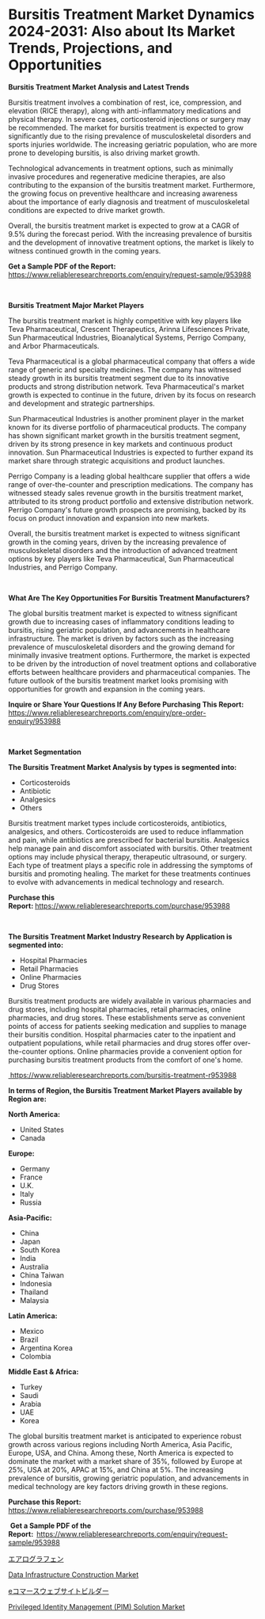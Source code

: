 <p><h1>Bursitis Treatment Market Dynamics 2024-2031: Also about Its Market Trends, Projections, and Opportunities</h1></p><p><strong>Bursitis Treatment Market Analysis and Latest Trends</strong></p>
<p><p>Bursitis treatment involves a combination of rest, ice, compression, and elevation (RICE therapy), along with anti-inflammatory medications and physical therapy. In severe cases, corticosteroid injections or surgery may be recommended. The market for bursitis treatment is expected to grow significantly due to the rising prevalence of musculoskeletal disorders and sports injuries worldwide. The increasing geriatric population, who are more prone to developing bursitis, is also driving market growth.</p><p>Technological advancements in treatment options, such as minimally invasive procedures and regenerative medicine therapies, are also contributing to the expansion of the bursitis treatment market. Furthermore, the growing focus on preventive healthcare and increasing awareness about the importance of early diagnosis and treatment of musculoskeletal conditions are expected to drive market growth.</p><p>Overall, the bursitis treatment market is expected to grow at a CAGR of 9.5% during the forecast period. With the increasing prevalence of bursitis and the development of innovative treatment options, the market is likely to witness continued growth in the coming years.</p></p>
<p><strong>Get a Sample PDF of the Report:&nbsp;</strong> <a href="https://www.reliableresearchreports.com/enquiry/request-sample/953988">https://www.reliableresearchreports.com/enquiry/request-sample/953988</a></p>
<p>&nbsp;</p>
<p><strong>Bursitis Treatment Major Market Players</strong></p>
<p><p>The bursitis treatment market is highly competitive with key players like Teva Pharmaceutical, Crescent Therapeutics, Arinna Lifesciences Private, Sun Pharmaceutical Industries, Bioanalytical Systems, Perrigo Company, and Arbor Pharmaceuticals.</p><p>Teva Pharmaceutical is a global pharmaceutical company that offers a wide range of generic and specialty medicines. The company has witnessed steady growth in its bursitis treatment segment due to its innovative products and strong distribution network. Teva Pharmaceutical's market growth is expected to continue in the future, driven by its focus on research and development and strategic partnerships.</p><p>Sun Pharmaceutical Industries is another prominent player in the market known for its diverse portfolio of pharmaceutical products. The company has shown significant market growth in the bursitis treatment segment, driven by its strong presence in key markets and continuous product innovation. Sun Pharmaceutical Industries is expected to further expand its market share through strategic acquisitions and product launches.</p><p>Perrigo Company is a leading global healthcare supplier that offers a wide range of over-the-counter and prescription medications. The company has witnessed steady sales revenue growth in the bursitis treatment market, attributed to its strong product portfolio and extensive distribution network. Perrigo Company's future growth prospects are promising, backed by its focus on product innovation and expansion into new markets.</p><p>Overall, the bursitis treatment market is expected to witness significant growth in the coming years, driven by the increasing prevalence of musculoskeletal disorders and the introduction of advanced treatment options by key players like Teva Pharmaceutical, Sun Pharmaceutical Industries, and Perrigo Company.</p></p>
<p>&nbsp;</p>
<p><strong>What Are The Key Opportunities For Bursitis Treatment Manufacturers?</strong></p>
<p><p>The global bursitis treatment market is expected to witness significant growth due to increasing cases of inflammatory conditions leading to bursitis, rising geriatric population, and advancements in healthcare infrastructure. The market is driven by factors such as the increasing prevalence of musculoskeletal disorders and the growing demand for minimally invasive treatment options. Furthermore, the market is expected to be driven by the introduction of novel treatment options and collaborative efforts between healthcare providers and pharmaceutical companies. The future outlook of the bursitis treatment market looks promising with opportunities for growth and expansion in the coming years.</p></p>
<p><strong>Inquire or Share Your Questions If Any Before Purchasing This Report:</strong> <a href="https://www.reliableresearchreports.com/enquiry/pre-order-enquiry/953988">https://www.reliableresearchreports.com/enquiry/pre-order-enquiry/953988</a></p>
<p>&nbsp;</p>
<p><strong>Market Segmentation</strong></p>
<p><strong>The Bursitis Treatment Market Analysis by types is segmented into:</strong></p>
<p><ul><li>Corticosteroids</li><li>Antibiotic</li><li>Analgesics</li><li>Others</li></ul></p>
<p><p>Bursitis treatment market types include corticosteroids, antibiotics, analgesics, and others. Corticosteroids are used to reduce inflammation and pain, while antibiotics are prescribed for bacterial bursitis. Analgesics help manage pain and discomfort associated with bursitis. Other treatment options may include physical therapy, therapeutic ultrasound, or surgery. Each type of treatment plays a specific role in addressing the symptoms of bursitis and promoting healing. The market for these treatments continues to evolve with advancements in medical technology and research.</p></p>
<p><strong>Purchase this Report:&nbsp;</strong><a href="https://www.reliableresearchreports.com/purchase/953988">https://www.reliableresearchreports.com/purchase/953988</a></p>
<p>&nbsp;</p>
<p><strong>The Bursitis Treatment Market Industry Research by Application is segmented into:</strong></p>
<p><ul><li>Hospital Pharmacies</li><li>Retail Pharmacies</li><li>Online Pharmacies</li><li>Drug Stores</li></ul></p>
<p><p>Bursitis treatment products are widely available in various pharmacies and drug stores, including hospital pharmacies, retail pharmacies, online pharmacies, and drug stores. These establishments serve as convenient points of access for patients seeking medication and supplies to manage their bursitis condition. Hospital pharmacies cater to the inpatient and outpatient populations, while retail pharmacies and drug stores offer over-the-counter options. Online pharmacies provide a convenient option for purchasing bursitis treatment products from the comfort of one's home.</p></p>
<p><a href="https://www.reliableresearchreports.com/bursitis-treatment-r953988">&nbsp;https://www.reliableresearchreports.com/bursitis-treatment-r953988</a></p>
<p><strong>In terms of Region, the Bursitis Treatment Market Players available by Region are:</strong></p>
<p>
    <p> <strong> North America: </strong>
        <ul>
            <li>United States</li>
            <li>Canada</li>
        </ul>
        </p> 
    <p> <strong> Europe: </strong>
        <ul>
            <li>Germany</li>
            <li>France</li>
            <li>U.K.</li>
            <li>Italy</li>
            <li>Russia</li>
        </ul>
        </p> 
    <p> <strong> Asia-Pacific: </strong>
        <ul>
            <li>China</li>
            <li>Japan</li>
            <li>South Korea</li>
            <li>India</li>
            <li>Australia</li>
            <li>China Taiwan</li>
            <li>Indonesia</li>
            <li>Thailand</li>
            <li>Malaysia</li>
        </ul>
        </p> 
    <p> <strong> Latin America: </strong>
        <ul>
            <li>Mexico</li>
            <li>Brazil</li>
            <li>Argentina Korea</li>
            <li>Colombia</li>
        </ul>
        </p> 
    <p> <strong> Middle East & Africa: </strong>
        <ul>
            <li>Turkey</li>
            <li>Saudi</li>
            <li>Arabia</li>
            <li>UAE</li>
            <li>Korea</li>
        </ul>
    </p>
    </p>
<p><p>The global bursitis treatment market is anticipated to experience robust growth across various regions including North America, Asia Pacific, Europe, USA, and China. Among these, North America is expected to dominate the market with a market share of 35%, followed by Europe at 25%, USA at 20%, APAC at 15%, and China at 5%. The increasing prevalence of bursitis, growing geriatric population, and advancements in medical technology are key factors driving growth in these regions.</p></p>
<p><strong>Purchase this Report: </strong><a href="https://www.reliableresearchreports.com/purchase/953988">https://www.reliableresearchreports.com/purchase/953988</a></p>
<p>&nbsp;<strong>Get a Sample PDF of the Report:&nbsp;&nbsp;</strong><a href="https://www.reliableresearchreports.com/enquiry/request-sample/953988">https://www.reliableresearchreports.com/enquiry/request-sample/953988</a></p>
<p><strong></strong></p>
<p><p><a href="https://medium.com/@skyleridges76856/%E3%82%A8%E3%82%A2%E3%83%AD%E3%82%B0%E3%83%A9%E3%83%95%E3%82%A7%E3%83%B3%E5%B8%82%E5%A0%B4-%E5%B8%82%E5%A0%B4%E3%82%B7%E3%82%A7%E3%82%A2-%E5%B8%82%E5%A0%B4%E3%83%88%E3%83%AC%E3%83%B3%E3%83%89-%E3%81%8A%E3%82%88%E3%81%B3%E5%B0%86%E6%9D%A5%E3%81%AE%E6%88%90%E9%95%B7%E3%82%92%E6%8E%A2%E3%82%8B-46621bc53354">エアログラフェン</a></p><p><a href="https://www.linkedin.com/pulse/analyzing-data-infrastructure-construction-market-global-c4u2c">Data Infrastructure Construction Market</a></p><p><a href="https://medium.com/@brianayatt2023/e%E3%82%B3%E3%83%9E%E3%83%BC%E3%82%B9%E3%82%A6%E3%82%A7%E3%83%96%E3%82%B5%E3%82%A4%E3%83%88%E3%83%93%E3%83%AB%E3%83%80%E3%83%BC%E3%81%AE%E5%B8%82%E5%A0%B4%E8%A6%8F%E6%A8%A1%E3%81%AF-%E3%82%B0%E3%83%AD%E3%83%BC%E3%83%90%E3%83%AB%E7%94%A3%E6%A5%AD%E3%81%AB%E3%81%8A%E3%81%91%E3%82%8B%E6%9C%80%E9%81%A9%E3%81%AA%E3%83%9E%E3%83%BC%E3%82%B1%E3%83%86%E3%82%A3%E3%83%B3%E3%82%B0%E3%83%81%E3%83%A3%E3%83%B3%E3%83%8D%E3%83%AB%E3%82%92%E6%98%8E%E3%82%89%E3%81%8B%E3%81%AB%E3%81%97%E3%81%A6%E3%81%84%E3%81%BE%E3%81%99-22ad99cb6746">eコマースウェブサイトビルダー</a></p><p><a href="https://www.linkedin.com/pulse/privileged-identity-management-pim-solutionnbspmarket-focuses-vdjtc">Privileged Identity Management (PIM) Solution Market</a></p></p>